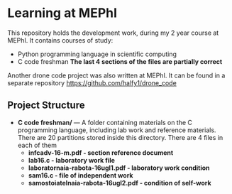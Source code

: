 # Learning at MEPhI

This repository holds the development work, during my 2 year course at MEPhI. It contains courses of study:
- Python programming language in scientific computing
- C code freshman  **The last 4 sections of the files are partially correct**

Another drone code project was also written at MEPhI. It can be found in a separate repository
https://github.com/halfy1/drone_code
## Project Structure

- **C code freshman/** — A folder containing materials on the C programming language, including lab work and reference materials.
	There are 20 partitions stored inside this directory. There are 4 files in each of them
	- **infcadv-16-m.pdf - section reference document**
	- **lab16.c - laboratory work file**
	- **laboratornaia-rabota-16ugl1.pdf - laboratory work condition**
	- **sam16.c - file of independent work**
	- **samostoiatelnaia-rabota-16ugl2.pdf - condition of self-work**
